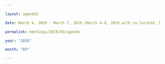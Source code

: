 ```yaml
---

layout: agenda2

date: March 4, 2019 - March 7, 2019 (March 4-8, 2019 with co-located, MPI related events)

permalink: meetings/2019/03/agenda

year: "2019"

month: "03"

---
```


